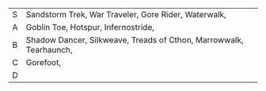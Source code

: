 |     |                                                                    |
| --- | ------------------------------------------------------------------ |
| S   | Sandstorm Trek, War Traveler, Gore Rider, Waterwalk,               |
| A   | Goblin Toe, Hotspur, Infernostride,                                |
| B   | Shadow Dancer, Silkweave, Treads of Cthon, Marrowwalk, Tearhaunch, |
| C   | Gorefoot,                                                          | 
| D   |                                                                    |
